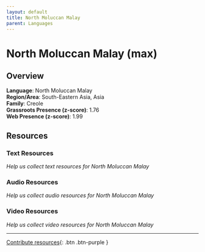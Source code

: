 ```yaml
---
layout: default
title: North Moluccan Malay
parent: Languages
---
```


# North Moluccan Malay (max)

## Overview

**Language**: North Moluccan Malay  
**Region/Area**: South-Eastern Asia, Asia  
**Family**: Creole  
**Grassroots Presence (z-score)**: 1.76  
**Web Presence (z-score)**: 1.99  

## Resources

### Text Resources
*Help us collect text resources for North Moluccan Malay*

### Audio Resources
*Help us collect audio resources for North Moluccan Malay*

### Video Resources
*Help us collect video resources for North Moluccan Malay*

---

[Contribute resources](https://forms.office.com/e/1SfLJx3u1r){: .btn .btn-purple }
